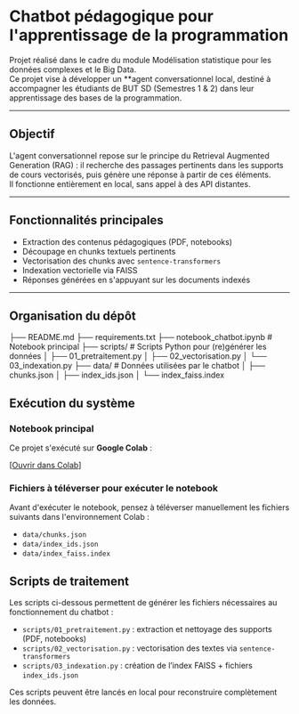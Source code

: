 # Chatbot pédagogique pour l'apprentissage de la programmation

Projet réalisé dans le cadre du module Modélisation statistique pour les données complexes et le Big Data.  
Ce projet vise à développer un **agent conversationnel local, destiné à accompagner les étudiants de BUT SD (Semestres 1 & 2) dans leur apprentissage des bases de la programmation.

---

## Objectif

L'agent conversationnel repose sur le principe du Retrieval Augmented Generation (RAG) : il recherche des passages pertinents dans les supports de cours vectorisés, puis génère une réponse à partir de ces éléments.  
Il fonctionne entièrement en local, sans appel à des API distantes.

---

## Fonctionnalités principales

- Extraction des contenus pédagogiques (PDF, notebooks)
- Découpage en chunks textuels pertinents
- Vectorisation des chunks avec `sentence-transformers`
- Indexation vectorielle via FAISS
- Réponses générées en s'appuyant sur les documents indexés

---

## Organisation du dépôt

├── README.md
├── requirements.txt
├── notebook_chatbot.ipynb # Notebook principal
├── scripts/ # Scripts Python pour (re)générer les données
│ ├── 01_pretraitement.py
│ ├── 02_vectorisation.py
│ └── 03_indexation.py
├── data/ # Données utilisées par le chatbot
│ ├── chunks.json
│ ├── index_ids.json
│ └── index_faiss.index


## Exécution du système

### Notebook principal

Ce projet s'exécuté sur **Google Colab** :

[[Ouvrir dans Colab](https://colab.research.google.com/drive/1-RvvVvnQiX54HnPPYuBTciGlTFdAREtL?usp=sharing)]


### Fichiers à téléverser pour exécuter le notebook

Avant d'exécuter le notebook, pensez à téléverser manuellement les fichiers suivants dans l'environnement Colab :

- `data/chunks.json`
- `data/index_ids.json`
- `data/index_faiss.index`

##  Scripts de traitement

Les scripts ci-dessous permettent de générer les fichiers nécessaires au fonctionnement du chatbot :

- `scripts/01_pretraitement.py` : extraction et nettoyage des supports (PDF, notebooks)
- `scripts/02_vectorisation.py` : vectorisation des textes via `sentence-transformers`
- `scripts/03_indexation.py` : création de l’index FAISS + fichiers `index_ids.json`

Ces scripts peuvent être lancés en local pour reconstruire complètement les données.


